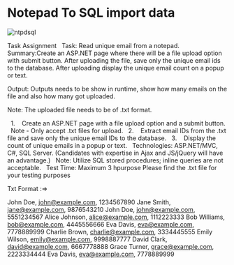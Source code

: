 # Notepad To SQL import data
![ntpdsql](https://github.com/user-attachments/assets/60516ea3-f17b-4f18-af1f-1b6a6f038129)


Task Assignment
 
Task: Read unique email from a notepad.
 
Summary:Create an ASP.NET page where there will be a file upload option with submit button. After uploading the file, save only the unique email ids to the database. After uploading display the unique email count on a popup or text.

Output: Outputs needs to be show in runtime, show how many emails on the file and also how many got uploaded.

Note: The uploaded file needs to be of .txt format.

 
1.    Create an ASP.NET page with a file upload option and a submit button.
 
Note - Only accept .txt files for upload.
 
2.    Extract email IDs from the .txt file and save only the unique email IDs to the database.
 
3.    Display the count of unique emails in a popup or text.
 
Technologies: ASP.NET/MVC, C#, SQL Server. (Candidates with expertise in Ajax and JS/jQuery will have an advantage.)
 
Note: Utilize SQL stored procedures; inline queries are not acceptable.
 
Test Time: Maximum 3 hpurpose
                                          Please find the .txt file for your testing purposes 

Txt Format :=>

John Doe, john@example.com, 1234567890
Jane Smith, jane@example.com, 9876543210
John Doe, john@example.com, 5551234567
Alice Johnson, alice@example.com, 1112223333
Bob Williams, bob@example.com, 4445556666
Eva Davis, eva@example.com, 7778889999
Charlie Brown, charlie@example.com, 3334445555
Emily Wilson, emily@example.com, 9998887777
David Clark, david@example.com, 6667778888
Grace Turner, grace@example.com, 2223334444
Eva Davis, eva@example.com, 7778889999